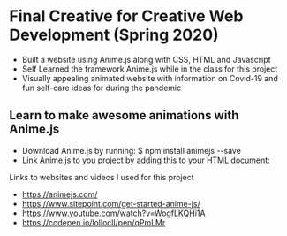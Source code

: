 # Final Creative for Creative Web Development (Spring 2020)
* Built a website using Anime.js along with CSS, HTML and Javascript
* Self Learned the framework Anime.js while in the class for this project
* Visually appealing animated website with information on Covid-19 and fun self-care ideas for during the pandemic

## Learn to make awesome animations with Anime.js

* Download Anime.js by running: $ npm install animejs --save
* Link Anime.js to you project by adding this to your HTML document: <script src="https://cdn.jsdelivr.net/npm/animejs@3.0.1/lib/anime.min.js"></script>


Links to websites and videos I used for this project
* https://animejs.com/
* https://www.sitepoint.com/get-started-anime-js/
* https://www.youtube.com/watch?v=WogfLKQHi1A
* https://codepen.io/lollocll/pen/qPmLMr
